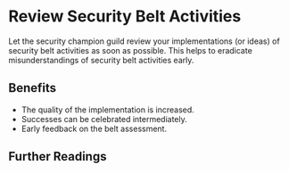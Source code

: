 # Review Security Belt Activities

Let the security champion guild review your implementations (or ideas) of security belt activities as soon as possible. This helps to eradicate misunderstandings of security belt activities early.

## Benefits

- The quality of the implementation is increased.
- Successes can be celebrated intermediately.
- Early feedback on the belt assessment.

## Further Readings